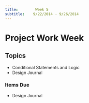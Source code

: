 ```yaml
---
title:        Week 5
subtitle:    9/22/2014 - 9/26/2014
---
```


# Project Work Week #

## Topics ##

- Conditional Statements and Logic
- Design Journal

### Items Due ###

- Design Journal

